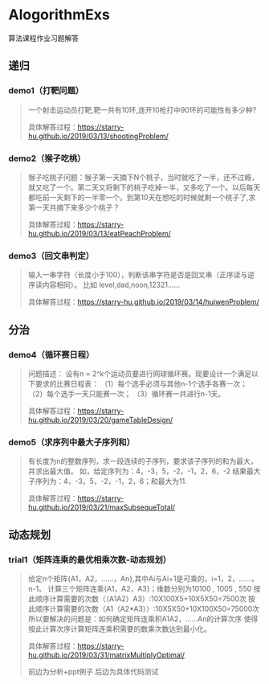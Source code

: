 # AlogorithmExs
算法课程作业习题解答

## 递归

### demo1（打靶问题）

> 一个射击运动员打靶,靶一共有10环,连开10枪打中90环的可能性有多少种?
> 
> 具体解答过程：https://starry-hu.github.io/2019/03/13/shootingProblem/

### demo2（猴子吃桃）

> 猴子吃桃子问题：猴子第一天摘下N个桃子，当时就吃了一半，还不过瘾，就又吃了一个。第二天又将剩下的桃子吃掉一半，又多吃了一个。以后每天都吃前一天剩下的一半零一个。到第10天在想吃的时候就剩一个桃子了,求第一天共摘下来多少个桃子？
> 
> 具体解答过程：https://starry-hu.github.io/2019/03/13/eatPeachProblem/

### demo3（回文串判定）

> 输入一串字符（长度小于100），判断该串字符是否是回文串（正序读与逆序读内容相同）。
> 比如 level,dad,noon,12321......
> 
> 具体解答过程：https://starry-hu.github.io/2019/03/14/huiwenProblem/

## 分治

### demo4（循环赛日程）

> 问题描述：
> 设有n = 2^k个运动员要进行网球循环赛。现要设计一个满足以下要求的比赛日程表：
> （1）每个选手必须与其他n-1个选手各赛一次；
> （2）每个选手一天只能赛一次；
> （3）循环赛一共进行n-1天。
> 
> 具体解答过程：https://starry-hu.github.io/2019/03/20/gameTableDesign/

### demo5（求序列中最大子序列和）

> 有长度为n的整数序列，求一段连续的子序列，要求该子序列的和为最大，并求出最大值。
> 如，给定序列为：4，-3，5，-2，-1，2，6，-2
> 结果最大子序列为：4，-3，5，-2，-1，2，6；和最大为11.
> 
> 具体解答过程：https://starry-hu.github.io/2019/03/21/maxSubsequeTotal/

## 动态规划

### trial1（矩阵连乘的最优相乘次数-动态规划）

> 给定n个矩阵{A1，A2，……，An},其中Ai与Ai+1是可乘的，i=1，2，……，n-1。
计算三个矩阵连乘{A1，A2，A3}；维数分别为10100 , 1005 , 550
按此顺序计算需要的次数（（A1A2）A3）:10X100X5+10X5X50=7500次
按此顺序计算需要的次数（A1（A2*A3））:10X5X50+10X100X50=75000次
所以要解决的问题是：如何确定矩阵连乘积A1A2，……An的计算次序
> 使得按此计算次序计算矩阵连乘积需要的数乘次数达到最小化。
> 
> 具体解答过程：https://starry-hu.github.io/2019/03/31/matrixMultiplyOptimal/
> 
> 前边为分析+ppt例子
> 后边为具体代码测试
